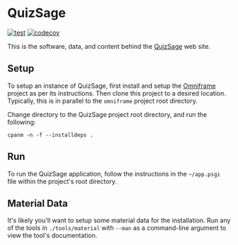 # QuizSage

[![test](https://github.com/gryphonshafer/quizsage/workflows/test/badge.svg)](https://github.com/gryphonshafer/quizsage/actions?query=workflow%3Atest)
[![codecov](https://codecov.io/gh/gryphonshafer/quizsage/graph/badge.svg)](https://codecov.io/gh/gryphonshafer/quizsage)

This is the software, data, and content behind the
[QuizSage](https://quizsage.org) web site.

## Setup

To setup an instance of QuizSage, first install and setup the
[Omniframe](https://github.com/gryphonshafer/omniframe) project as per its
instructions. Then clone this project to a desired location. Typically, this is
in parallel to the `omniframe` project root directory.

Change directory to the QuizSage project root directory, and run the following:

    cpanm -n -f --installdeps .

## Run

To run the QuizSage application, follow the instructions in the `~/app.psgi`
file within the project's root directory.

## Material Data

It's likely you'll want to setup some material data for the installation. Run
any of the tools in `./tools/material` with `--man` as a command-line argument
to view the tool's documentation.
